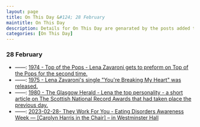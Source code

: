 ```yaml
---
layout: page
title: On This Day &#124; 28 February
maintitle: On This Day
description: Details for On This Day are genarated by the posts added to the website so the content is subject to changes/updates over time.
categories: [On This Day]
---
```


<h3>28 February</h3>

<ul>
<li> ——: <a href="/1974-02-28-top-of-the-pops/">1974 - Top of the Pops - Lena Zavaroni gets to preform on Top of the Pops for the second time.</a></li>
<li> ——: <a href="/discography/singles/1975-03-28-youre-breaking-my-heart">1975 - Lena Zavaroni's single "You're Breaking My Heart" was released.</a></li>
<li> ——: <a href="/1980-02-28-the-glasgow-herald/">1980 - The Glasgow Herald - Lena the top personality - a short article on The Scottish National Record Awards that had taken place the previous day.</a></li>
<li> ——: <a href="/2023-02-28-theyworkforyou">2023-02-28- They Work For You - Eating Disorders Awareness Week — [Carolyn Harris in the Chair] – in Westminster Hall</a></li>
</ul>

